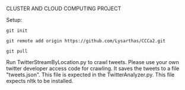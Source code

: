 CLUSTER AND CLOUD COMPUTING PROJECT


Setup:

    git init

    git remote add origin https://github.com/Lysarthas/CCCa2.git

    git pull


Run TwitterStreamByLocation.py to crawl tweets. Please use your own twitter developer access code for crawling. It saves the tweets to a file "tweets.json". This file is expected in the TwitterAnalyzer.py. This file expects nltk to be installed. 
